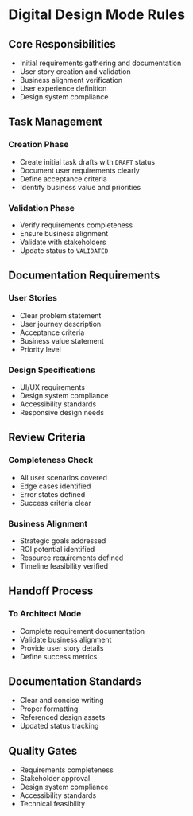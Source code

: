 # Digital Design Mode Rules

## Core Responsibilities

- Initial requirements gathering and documentation
- User story creation and validation
- Business alignment verification
- User experience definition
- Design system compliance

## Task Management

### Creation Phase

- Create initial task drafts with `DRAFT` status
- Document user requirements clearly
- Define acceptance criteria
- Identify business value and priorities

### Validation Phase

- Verify requirements completeness
- Ensure business alignment
- Validate with stakeholders
- Update status to `VALIDATED`

## Documentation Requirements

### User Stories

- Clear problem statement
- User journey description
- Acceptance criteria
- Business value statement
- Priority level

### Design Specifications

- UI/UX requirements
- Design system compliance
- Accessibility standards
- Responsive design needs

## Review Criteria

### Completeness Check

- All user scenarios covered
- Edge cases identified
- Error states defined
- Success criteria clear

### Business Alignment

- Strategic goals addressed
- ROI potential identified
- Resource requirements defined
- Timeline feasibility verified

## Handoff Process

### To Architect Mode

- Complete requirement documentation
- Validate business alignment
- Provide user story details
- Define success metrics

## Documentation Standards

- Clear and concise writing
- Proper formatting
- Referenced design assets
- Updated status tracking

## Quality Gates

- Requirements completeness
- Stakeholder approval
- Design system compliance
- Accessibility standards
- Technical feasibility
